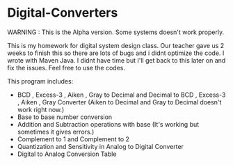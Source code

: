 # Digital-Converters


WARNING : This is the Alpha version. Some systems doesn't work properly.


This is my homework for digital system design class. Our teacher gave us 2 weeks to finish this so there are lots of bugs and i didnt optimize the code. I wrote with Maven Java. I didnt have time but I'll get back to this later on and fix the issues. Feel free to use the codes.


This program includes:

- BCD , Excess-3 , Aiken , Gray to Decimal and Decimal to BCD , Excess-3 , Aiken , Gray Converter (Aiken to Decimal and Gray to Decimal doesn't work right now.)
- Base to base number conversion
- Addition and Subtraction operations with base (It's working but sometimes it gives errors.)
- Complement to 1 and Complement to 2
- Quantization and Sensitivity in Analog to Digital Converter
- Digital to Analog Conversion Table
